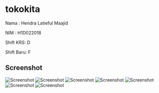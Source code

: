 # tokokita

Nama : Hendra Latieful Maajid

NIM : H1D022018

Shift KRS: D

Shift Baru: F

## Screenshot
![Screenshot](login.png)
![Screenshot](registrasi.png)
![Screenshot](list_produk.png)
![Screenshot](tambah.png)
![Screenshot](edit.png)
![Screenshot](delete.png)
![Screenshot](logout.png)